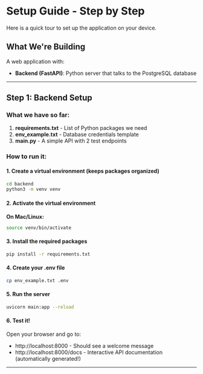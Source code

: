 # Setup Guide - Step by Step

Here is a quick tour to set up the application on your device.

## What We're Building
A web application with:
- **Backend (FastAPI)**: Python server that talks to the PostgreSQL database

---

## Step 1: Backend Setup

### What we have so far:
1. **requirements.txt** - List of Python packages we need
2. **env_example.txt** - Database credentials template
3. **main.py** - A simple API with 2 test endpoints

### How to run it:

#### 1. Create a virtual environment (keeps packages organized)
```bash
cd backend
python3 -m venv venv
```

#### 2. Activate the virtual environment
**On Mac/Linux:**
```bash
source venv/bin/activate
```

#### 3. Install the required packages
```bash
pip install -r requirements.txt
```

#### 4. Create your .env file
```bash
cp env_example.txt .env
```

#### 5. Run the server
```bash
uvicorn main:app --reload
```

#### 6. Test it!
Open your browser and go to:
- http://localhost:8000 - Should see a welcome message
- http://localhost:8000/docs - Interactive API documentation (automatically generated!)

---

